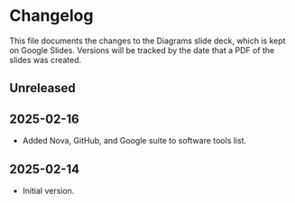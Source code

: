# Changelog

This file documents the changes to the Diagrams slide deck, which is kept on Google Slides. Versions will be tracked by the date that a PDF of the slides was created.

## Unreleased

## 2025-02-16

- Added Nova, GitHub, and Google suite to software tools list.

## 2025-02-14

- Initial version. 

